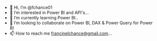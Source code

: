 - 👋 Hi, I’m @fchance01
- 👀 I’m interested in Power BI and API's...
- 🌱 I’m currently learning Power BI..
- 💞️ I’m looking to collaborate on Power BI, DAX & Power Query for Power BI
- 📫 How to reach me francinelchance@gmail.com...

<!---
fchance01/fchance01 is a ✨ special ✨ repository because its `README.md` (this file) appears on your GitHub profile.
You can click the Preview link to take a look at your changes.
--->
